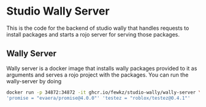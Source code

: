 # Studio Wally Server

This is the code for the backend of studio wally that handles requests to install packages and starts a rojo server for serving those packages.

## Wally Server

Wally server is a docker image that installs wally packages provided to it as arguments and serves a rojo project with the packages.
You can run the wally-server by doing
```sh
docker run -p 34872:34872 -it ghcr.io/fewkz/studio-wally/wally-server \
'promise = "evaera/promise@4.0.0"' 'testez = "roblox/testez@0.4.1"'
```